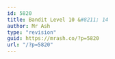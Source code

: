 ```yaml
---
id: 5820
title: Bandit Level 10 &#8211; 14
author: Mr Ash
type: "revision"
guid: https://mrash.co/?p=5820
url: "/?p=5820"
---
```


